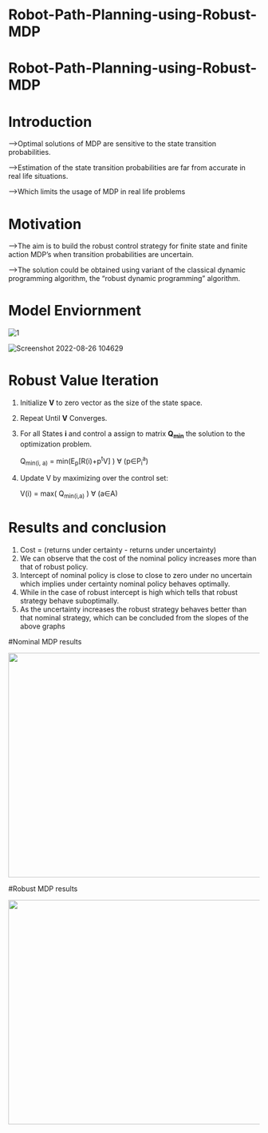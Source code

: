 # Robot-Path-Planning-using-Robust-MDP
# Robot-Path-Planning-using-Robust-MDP

# Introduction
  -->Optimal solutions of MDP are sensitive to the state transition probabilities. 
  
  -->Estimation of the state transition probabilities are far from accurate in real life situations.
  
  -->Which limits the usage of MDP in real life problems

# Motivation

  -->The aim is to build the robust control strategy for finite state and finite action MDP’s when transition probabilities are uncertain.
  
  -->The solution could be obtained using variant of the classical dynamic programming algorithm, the “robust dynamic programming” algorithm.
  
# Model Enviornment 
![1](https://user-images.githubusercontent.com/85469834/186828935-0cab08b5-c1fe-4046-81cd-9dbfc4eba0ce.jpg)

![Screenshot 2022-08-26 104629](https://user-images.githubusercontent.com/85469834/186828941-397f7d93-033e-4bbb-91f9-6be8d4e10f48.jpg)
# Robust Value Iteration
  1) Initialize **V** to zero vector as the size of the state space.
  
  2) Repeat Until **V** Converges.
  
  3) For all States **i** and control a assign to matrix **Q<sub>min</sub>** the solution to the optimization problem.
  
        Q<sub>min(i, a)</sub> = min(E<sub>p</sub>[R(i)+p<sup>t</sup>V] )  ∀ (p∈P<sub>i</sub><sup>a</sup>)
  4) Update V by maximizing over the control set:
  
        V(i) = max( Q<sub>min(i,a)</sub> )  ∀ (a∈A)


# Results and conclusion

1) Cost = (returns under certainty - returns under uncertainty)
2) We can observe that the cost of the nominal policy increases more than that of robust policy.
3) Intercept of nominal policy is close to close to zero under no uncertain which implies under certainty nominal policy behaves optimally.
4) While in the case of robust intercept is high which tells that robust strategy behave suboptimally.
5) As the uncertainty increases the robust strategy behaves better than that nominal strategy, which can be concluded from the slopes of the above graphs


#Nominal MDP results

<img src="https://user-images.githubusercontent.com/85469834/184289982-401e2578-061c-4217-83e1-b57adb8cefb3.jpg" width="600" height="450">

#Robust MDP results

<img src="https://user-images.githubusercontent.com/85469834/184289913-1687707d-4c08-4ec6-8cdd-ba0ba7b107ba.jpg" width="600" height="450">
